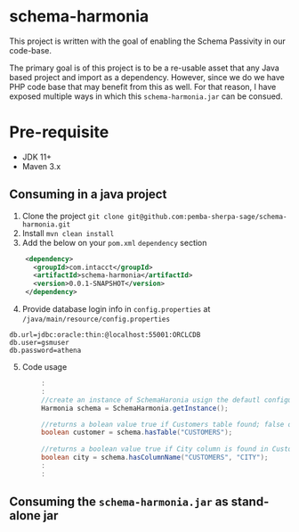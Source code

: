 # schema-harmonia
This project is written with the goal of enabling the Schema Passivity in our code-base.

The primary goal is of this project is to be a re-usable asset that any Java based project and import as a dependency. However, since we do we have PHP code base that may benefit from this as well. For that reason, I have exposed multiple ways in which this `schema-harmonia.jar` can be consued.


# Pre-requisite
- JDK 11+
- Maven 3.x

## Consuming in a java project
1. Clone the project `git clone git@github.com:pemba-sherpa-sage/schema-harmonia.git`
2. Install `mvn clean install`
3. Add the below on your `pom.xml` `dependency` section
```xml
    <dependency>
      <groupId>com.intacct</groupId>
      <artifactId>schema-harmonia</artifactId>
      <version>0.0.1-SNAPSHOT</version>
    </dependency>

```

4. Provide database login info in `config.properties` at `/java/main/resource/config.properties`
```
db.url=jdbc:oracle:thin:@localhost:55001:ORCLCDB
db.user=gsmuser
db.password=athena
```
5. Code usage
```java
        :
        :
        //create an instance of SchemaHaronia usign the defautl configuration 
        Harmonia schema = SchemaHarmonia.getInstance();

        //returns a bolean value true if Customers table found; false otherwise
        boolean customer = schema.hasTable("CUSTOMERS");
        
        //returns a boolean value true if City column is found in Customer table; false otherwise
        boolean city = schema.hasColumnName("CUSTOMERS", "CITY");
        :
        :
```
## Consuming the `schema-harmonia.jar` as stand-alone jar



